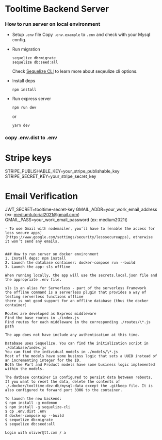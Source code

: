 # Tooltime Backend Server

### How to run server on local environment
- Setup `.env` file
  Copy `.env.example` to `.env` and check with your Mysql config.
  
- Run migration
  ```
  sequelize db:migrate
  sequelize db:seed:all
  ```
  Check [Sequelize CLI](https://github.com/sequelize/cli) to learn more about seqeulize cli options.
- Install deps
  ```
  npm install
  ```
- Run express server
  ```
  npm run dev
  ```

  or 
  ```
  yarn dev
  ```

### copy .env.dist to .env

  # Stripe keys
  STRIPE_PUBLISHABLE_KEY=your_stripe_publishable_key
  STRIPE_SECRET_KEY=your_stripe_secret_key

  # Email Verification
  JWT_SECRET=tooltime-secret-key
  GMAIL_ADDR=your_work_email_address   (ex: mediumtutorial2021@gmail.com)
  GMAIL_PASS=your_work_email_password  (ex: medium2021t)
  ```
- To use Gmail with nodemailer, you’ll have to [enable the access for less secure apps](https://www.google.com/settings/security/lesssecureapps), otherwise it won’t send any emails.
  

### How to run server on docker environment
1. Install deps: npm install
2. Launch the database container: docker-compose run --build
3. Launch the app: sls offline

When running locally, the app will use the secrets.local.json file and the appropriate .env file.

sls is an alias for Serverless - part of the serverless Framework
the offline command is a serverless plugin that provides a way of testing serverless functions offline
there is not good support for an offline database (thus the docker container)

Routes are developed as Express middleware
Find the base routes in ./index.js
Find routes for each middleware in the corresponding ./routes/\*.js path

The app does not have include any authentication at this time.

Database uses Sequelize. You can find the initialization script in ./database/index.js
You can find the individual models in ./models/\*.js
Most of the models have some businss logic that sets a UUID instead of an incrementing integer for the ID.
Both the Part and Product models have some business logic implemented within the models.

The datbase container is configured to persist data between reboots. If you want to reset the data, delete the contents of ./.docker/tooltime-dev-db/mysql-data except the .gitkeep file. It is also configured to forward port 3306 to the container.

To launch the new backend:
$ npm install -g nodemon
$ npm install -g sequelize-cli
$ cp .env.dist .env
$ docker-compose up --build
$ sequelize db:migrate
$ sequelize db:seed:all

Login with oliver@tt.com / a
